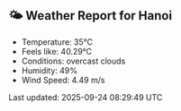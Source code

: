 <!-- WEATHER-START -->
## 🌤 Weather Report for Hanoi

- Temperature: 35°C
- Feels like: 40.29°C
- Conditions: overcast clouds
- Humidity: 49%
- Wind Speed: 4.49 m/s

Last updated: 2025-09-24 08:29:49 UTC
<!-- WEATHER-END -->
